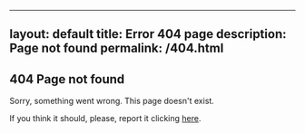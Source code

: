 
---
layout: default
title: Error 404 page
description: Page not found
permalink: /404.html
---
## 404 Page not found

Sorry, something went wrong. This page doesn't exist.

If you think it should, please, report it clicking [here](https://github.com/fcole90/fcole90.github.io/issues/new).
